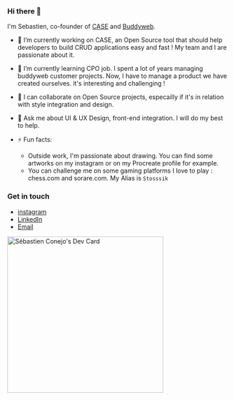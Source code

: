 ### Hi there 👋

I'm Sebastien, co-founder of [CASE](https://case.app) and [Buddyweb](https://buddyweb.fr). 

- 🔭 I’m currently working on CASE, an Open Source tool that should help developers to build CRUD applications easy and fast ! My team and I are passionate about it. 
- 🌱 I’m currently learning CPO job. I spent a lot of years managing buddyweb customer projects. Now, I have to manage a product we have created ourselves. it's interesting and challenging !
- 👯 I can collaborate on Open Source projects, especailly if it's in relation with style integration and design.
- 💬 Ask me about UI & UX Design, front-end integration. I will do my best to help.

- ⚡ Fun facts: 
    - Outside work, I'm passionate about drawing. You can find some artworks on my instagram or on my Procreate profile for example. 
    - You can challenge me on some gaming platforms I love to play : chess.com and sorare.com. My Alias is `Stosssik`


### Get in touch
- [instagram](https://www.instagram.com/sebastien_conejo/)
- [LinkedIn](https://www.linkedin.com/in/sebastien-conejo/)
- [Email](mailto:sebastien@buddyweb.fr)

<a href="https://app.daily.dev/sebconejo"><img src="https://api.daily.dev/devcards/v2/dU65w8mTZwguzlhljjMh9.png?type=default&r=ir6" width="356" alt="Sébastien Conejo's Dev Card"/></a>


